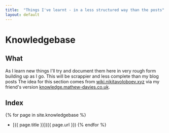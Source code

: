 ```yaml
---
title:  "Things I've learnt - in a less structured way than the posts"
layout: default
---
```

# Knowledgebase

## What
As I learn new things I'll try and document them here in very rough form building
up as I go. This will be scrappier and less complete than my blog posts
The idea for this section comes from [wiki.nikitavoloboev.xyz](https://wiki.nikitavoloboev.xyz/) via my friend's version 
[knowledge.mathew-davies.co.uk](https://knowledge.mathew-davies.co.uk/).

## Index
{% for page in site.knowledgebase %}
* [{{ page.title }}]({{ page.url }})
{% endfor %}